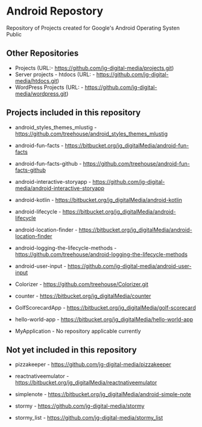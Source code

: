 # Android Repostory

Repository of Projects created for Google's Android Operating Systen Public 

## Other Repositories

+ Projects (URL:- https://github.com/jg-digital-media/projects.git) 
+ Server projects - htdocs (URL: - https://github.com/jg-digital-media/htdocs.git)  
+ WordPress Projects (URL: - https://github.com/jg-digital-media/wordpress.git)

## Projects included in this repository

+ android_styles_themes_mlustig - https://github.com/treehouse/android_styles_themes_mlustig

+ android-fun-facts - https://bitbucket.org/jg_digitalMedia/android-fun-facts

+ android-fun-facts-github - https://github.com/treehouse/android-fun-facts-github

+ android-interactive-storyapp - https://github.com/jg-digital-media/android-interactive-storyapp

+ android-kotlin - https://bitbucket.org/jg_digitalMedia/android-kotlin

+ android-lifecycle - https://bitbucket.org/jg_digitalMedia/android-lifecycle

+ android-location-finder - https://bitbucket.org/jg_digitalMedia/android-location-finder

+ android-logging-the-lifecycle-methods - https://github.com/treehouse/android-logging-the-lifecycle-methods

+ android-user-input - https://github.com/jg-digital-media/android-user-input

+ Colorizer - https://github.com/treehouse/Colorizer.git

+ counter - https://bitbucket.org/jg_digitalMedia/counter

+ GolfScorecardApp - https://bitbucket.org/jg_digitalMedia/golf-scorecard

+ hello-world-app - https://bitbucket.org/jg_digitalMedia/hello-world-app

+ MyApplication - No repository applicable currently


## Not yet included in this repository
+ pizzakeeper - https://github.com/jg-digital-media/pizzakeeper

+ reactnativeemulator - https://bitbucket.org/jg_digitalMedia/reactnativeemulator

+ simplenote - https://bitbucket.org/jg_digitalMedia/android-simple-note

+ stormy - https://github.com/jg-digital-media/stormy

+ stormy_list - https://github.com/jg-digital-media/stormy_list
